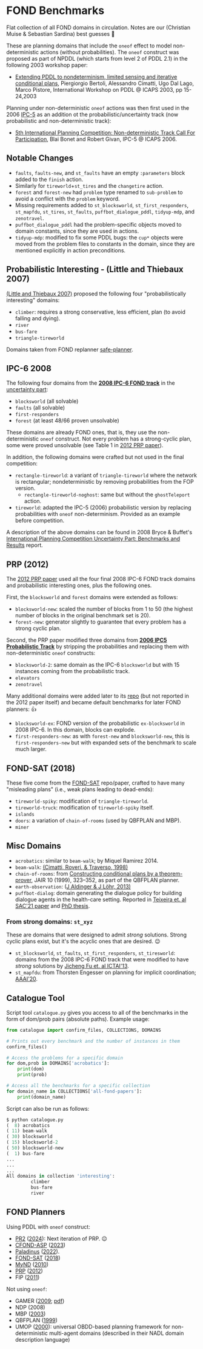 
# FOND Benchmarks

Flat collection of all FOND domains in circulation. Notes are our (Christian Muise & Sebastian Sardina) best guesses :hand_over_mouth:

These are planning domains that include the `oneof` effect to model non-deterministic actions (without probabilities). The `oneof` construct was proposed as part of NPDDL (which starts from level 2 of PDDL 2.1) in the following 2003 workshop paper:

* [Extending PDDL to nondeterminism, limited sensing and iterative conditional plans](http://users.cecs.anu.edu.au/~thiebaux/workshops/ICAPS03/proceedings/PDDL-ICAPS03.pdf), Piergiorgio Bertoli, Alessandro Cimatti, Ugo Dal Lago, Marco Pistore, International Workshop on PDDL @ ICAPS 2003, pp 15-24,2003

Planning under non-deterministic `oneof` actions was then first used in the 2006 [IPC-5](https://lpg.unibs.it/ipc-5/) as an addition ot the probabilistic/uncertainty track (now probabilistic and non-deterministic track):

* [5th International Planning Competition: Non-deterministic Track Call For Participation](https://ipc06.icaps-conference.org/probabilistic/docs/cf-ipc-prob.pdf), Blai Bonet and Robert Givan, IPC-5 @ ICAPS 2006.


## Notable Changes

- `faults`, `faults-new`, and `st_faults` have an empty `:parameters` block added to the `finish` action.
- Similarly for `tireworld`+`st_tires` and the `changetire` action.
- `forest` and `forest-new` had `problem` type renamed to `sub-problem` to avoid a conflict with the `problem` keyword.
- Missing requirements added to `st_blocksworld`, `st_first_responders`, `st_mapfdu`, `st_tires`, `st_faults`, `puffbot_dialogue_pddl`, `tidyup-mdp`, and `zenotravel`.
- `puffbot_dialogue_pddl` had the problem-specific objects moved to domain constants, since they are used in actions.
- `tidyup-mdp`: modified to fix some PDDL bugs: the `cup*` objects were moved from the problem files to constants in the domain, since they are mentioned explicitly in action preconditions.


## Probabilistic Interesting  - (Little and Thiebaux 2007)

[(Little and Thiebaux 2007)](https://users.cecs.anu.edu.au/~thiebaux/papers/icaps07wksp.pdf) proposed the following four "probabilistically interesting" domains:

- `climber`: requires a strong conservative, less efficient, plan (to avoid falling and dying).
- `river`
- `bus-fare`
- `triangle-tireworld`

Domains taken from FOND replanner [safe-planner](https://github.com/mokhtarivahid/safe-planner/tree/master/benchmarks/prob_interesting).

## IPC-6 2008

The following four domains from the [**2008 IPC-6 FOND track**](https://ipc08.icaps-conference.org/probabilistic/wiki/index.php/Results.html#Fully_Observable_Non-Deterministic_.28FOND.29_track) in the [uncertainty part](https://ipc08.icaps-conference.org/probabilistic/wiki/):

- `blocksworld` (all solvable)
- `faults` (all solvable)
- `first-responders`
- `forest` (at least 48/66 proven unsolvable)

These domains are already FOND ones, that is, they use the non-deterministic `oneof` construct. Not every problem has a strong-cyclic plan, some were proved unsolvable (see Table 1 in [2012 PRP paper](https://cdn.aaai.org/ojs/13520/13520-40-17038-1-2-20201228.pdf)).


In addition, the following domains were crafted but not used in the final competition:

- `rectangle-tireworld`: a variant of `triangle-tireworld` where the network is rectangular; nondeterministic by removing probabilities from the FOP version.
  - `rectangle-tireworld-noghost`: same but without the `ghostTeleport`  action.
- `tireworld`: adapted the IPC-5 (2006) probabilistic version by replacing probabilities with `oneof` non-determinism. Provided as an example before competition.

A description of the above domains can be found in 2008 Bryce & Buffet's [International Planning Competition Uncertainty Part: Benchmarks and Results](https://ipc08.icaps-conference.org/probabilistic/wiki/images/0/03/Results.pdf) report.

## PRP (2012)

The [2012 PRP paper](https://cdn.aaai.org/ojs/13520/13520-40-17038-1-2-20201228.pdf) used all the four final 2008 IPC-6 FOND track domains and probabilistic interesting ones, plus the following ones.

First, the `blocksworld` and `forest` domains were extended as follows:

- `blocksworld-new`: scaled the number of blocks from 1 to 50 (the highest number of blocks in the original benchmark set is 20).
- `forest-new`: generator slightly to guarantee that every problem has a strong cyclic plan.

Second, the PRP paper modified three domains from [**2006 IPC5 Probabilistic Track**](https://ipc06.icaps-conference.org/probabilistic/) by stripping the probabilities and replacing them with non-deterministic `oneof` constructs:

- `blocksworld-2`: same domain as the IPC-6 `blocksworld` but with 15 instances coming from the probabilistic track.
- `elevators`
- `zenotravel`

Many additional domains were added later to its [repo](https://github.com/QuMuLab/planner-for-relevant-policies/tree/master/fond-benchmarks) (but not reported in the 2012 paper itself) and became default benchmarks for later FOND planners: 👍

- `blocksworld-ex`: FOND version of the probabilistic `ex-blocksworld` in 2008 IPC-6. In this domain, blocks can explode.
- `first-responders-new`: as with `forest-new` and `blocksworld-new`, this is `first-responders-new` but with expanded sets of the benchmark to scale much larger.

## FOND-SAT (2018)

These five come from the [FOND-SAT](https://github.com/tomsons22/FOND-SAT) repo/paper, crafted to have many "misleading plans" (i.e., weak plans leading to dead-ends):

- `tireworld-spiky`: modification of `triangle-tireworld`.
- `tireworld-truck`: modification of `tireworld-spiky` itself.
- `islands`
- `doors`: a variation of `chain-of-rooms` (used by QBFPLAN and MBP).
- `miner`


## Misc Domains

- `acrobatics`: similar to `beam-walk`; by Miquel Ramirez 2014.
- `beam-walk`: [(Cimatti, Roveri, & Traverso, 1998)](https://cdn.aaai.org/AAAI/1998/AAAI98-124.pdf)
- `chain-of-rooms`: from [Constructing conditional plans by a theorem-prover](https://jair.org/index.php/jair/article/view/10230/), JAIR 10 (1999), 323–352, as part of the QBFPLAN planner.
- `earth-observation`: ([J Aldinger & J Löhr, 2013)](https://gki.informatik.uni-freiburg.de/papers/aldinger-loehr-pcd2013.pdf)
- `puffbot-dialog`: domain generating the dialogue policy for building dialogue agents in the health-care setting. Reported in [Teixeira et. al SAC'21 paper](https://dl.acm.org/doi/10.1145/3412841.3441942) and [PhD thesis](https://iris.unitn.it/retrieve/handle/11572/361402/595412/phd_unitn_santos_teixeira_milene.pdf).

### From strong domains: `st_xyz`

These are domains that were designed to admit _strong_ solutions. Strong cyclic plans exist, but it's the acyclic ones that are desired. 😉

- `st_blocksworld`, `st_faults`, `st_first_responders`, `st_tiresworld`: domains from the 2008 IPC-6 FOND track that were modified to have _strong_ solutions by [Jicheng Fu et. al ICTAI'13](https://ieeexplore.ieee.org/document/6735234).
- `st_mapfdu`: from Thorsten Engesser on planning for implicit coordination; [AAAI'20](https://doi.org/10.1609/aaai.v34i05.6204).

## Catalogue Tool

Script tool `catalogue.py` gives you access to all of the benchmarks in the form of dom/prob pairs (absolute paths). Example usage:

```python
from catalogue import confirm_files, COLLECTIONS, DOMAINS

# Prints out every benchmark and the number of instances in them
confirm_files()

# Access the problems for a specific domain
for dom,prob in DOMAINS['acrobatics']:
    print(dom)
    print(prob)

# Access all the benchmarks for a specific collection
for domain_name in COLLECTIONS['all-fond-papers']:
    print(domain_name)
```

Script can also be run as follows:

```python
$ python catalogue.py
(  8) acrobatics
( 11) beam-walk
( 30) blocksworld
( 15) blocksworld-2
( 50) blocksworld-new
(  1) bus-fare
...
...
...
All domains in collection 'interesting':
         climber
         bus-fare
         river
```

## FOND Planners

Using PDDL with `oneof` construct:

- [PR2](https://github.com/QuMuLab/pr2) ([2024](https://arxiv.org/pdf/2312.11675)): Next iteration of PRP. 😉
- [CFOND-ASP](https://github.com/ssardina-research/cfond-asp) ([2023](https://ojs.aaai.org/index.php/ICAPS/article/view/19789/19548))
- [Paladinus](https://github.com/ramonpereira/paladinus) ([2022](https://ojs.aaai.org/index.php/ICAPS/article/view/19789/19548)).
- [FOND-SAT](https://github.com/tomsons22/FOND-SAT) ([2018](https://arxiv.org/pdf/1806.09455))
- [MyND](https://github.com/JackyCSer/MyNDPlanner) ([2010](https://ojs.aaai.org/index.php/ICAPS/article/view/13408/))
- [PRP](https://github.com/QuMuLab/planner-for-relevant-policies) ([2012](https://cdn.aaai.org/ojs/13520/13520-40-17038-1-2-20201228.pdf))
- FIP ([2011](https://www.ijcai.org/Proceedings/11/Papers/326.pdf))

Not using `oneof`:

- GAMER ([2009](https://dl.acm.org/doi/10.5555/1814110.1814112); [pdf](https://link.springer.com/chapter/10.1007/978-3-642-04617-9_1))
- NDP (2008)
- MBP ([2003](https://www.sciencedirect.com/science/article/pii/S0004370202003740))
- QBFPLAN ([1999](https://jair.org/index.php/jair/article/view/10230/))
- UMOP ([2000](https://jair.org/index.php/jair/article/view/10265)): universal OBDD-based planning framework for non-deterministic multi-agent domains (described in their NADL domain description language)